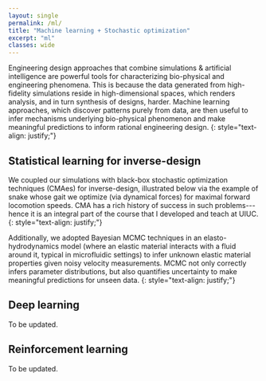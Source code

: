 ```yaml
---
layout: single
permalink: /ml/
title: "Machine learning + Stochastic optimization"
excerpt: "ml"
classes: wide
---
```


Engineering design approaches that combine simulations & artificial intelligence are powerful tools for characterizing bio-physical and engineering phenomena.
This is because the data generated from high-fidelity simulations reside in high-dimensional spaces, which renders analysis, and in turn synthesis of designs, harder. Machine learning approaches, which discover patterns
purely from data, are then useful to infer mechanisms underlying bio-physical phenomenon and make meaningful predictions to inform rational engineering design.
{: style="text-align: justify;"}

<!--
- UQ (statistical), CMAes
- Deep learning
- Elastica deep RL
- Heart data etc.
-->

## Statistical learning for inverse-design
We coupled our simulations with black-box stochastic optimization techniques (CMAes) for inverse-design, illustrated below via the example of snake whose gait we optimize (via dynamical forces) for maximal forward locomotion speeds. CMA has a rich history of success in such problems---hence it is an integral part of the course that I developed and teach at UIUC.
{: style="text-align: justify;"}

Additionally, we adopted Bayesian MCMC techniques in an elasto-hydrodynamics model (where an elastic material interacts with a fluid around it, typical in microfluidic settings) to infer unknown elastic material properties given noisy velocity measurements. MCMC not only correctly infers parameter distributions, but also quantifies uncertainty to make meaningful predictions for unseen data.
{: style="text-align: justify;"}


## Deep learning
To be updated.

## Reinforcement learning
To be updated.
